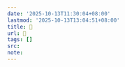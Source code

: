 ```yaml
---
date: '2025-10-13T11:30:04+08:00'
lastmod: '2025-10-13T13:04:51+08:00'
title: 󰤓
url: 󰤓
tags: []
src:
note:
---
```


